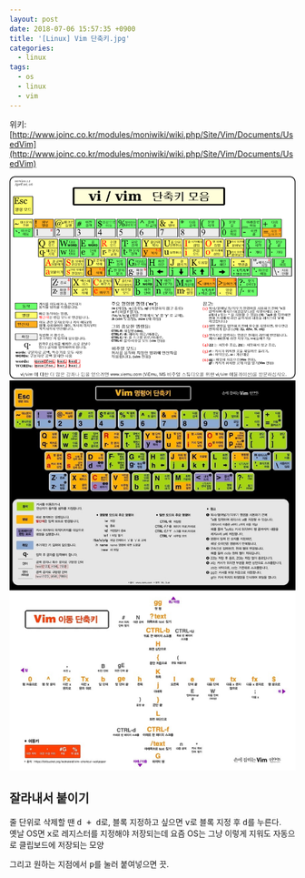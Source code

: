 ```yaml
---
layout: post
date: 2018-07-06 15:57:35 +0900
title: '[Linux] Vim 단축키.jpg'
categories:
  - linux
tags:
  - os
  - linux
  - vim
---
```


위키: [http://www.joinc.co.kr/modules/moniwiki/wiki.php/Site/Vim/Documents/UsedVim](http://www.joinc.co.kr/modules/moniwiki/wiki.php/Site/Vim/Documents/UsedVim)

![](/images/vim-hotkey-1.png)
![](/images/vim-hotkey-2.jpg)

## 잘라내서 붙이기

줄 단위로 삭제할 땐 <kbd>d + d</kbd>로, 블록 지정하고 싶으면 <kbd>v</kbd>로 블록 지정 후 <kbd>d</kbd>를 누른다.  
옛날 OS면 <kbd>x</kbd>로 레지스터를 지정해야 저장되는데 요즘 OS는 그냥 이렇게 지워도 자동으로 클립보드에 저장되는 모양

그리고 원하는 지점에서 <kbd>p</kbd>를 눌러 붙여넣으면 끗.
